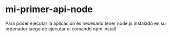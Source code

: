 # mi-primer-api-node
Para poder ejecutar la aplicacion es necesario tener node.js instalado en su ordenador
luego de ejecutar el comando npm install
